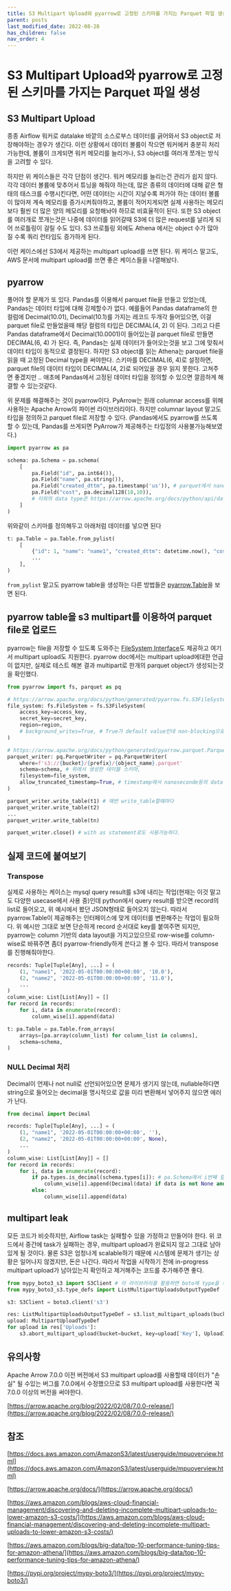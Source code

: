 ```yaml
---
title: S3 Multipart Upload와 pyarrow로 고정된 스키마를 가지는 Parquet 파일 생성
parent: posts
last_modified_date: 2022-08-28
has_children: false
nav_order: 4
---
```


# S3 Multipart Upload와 pyarrow로 고정된 스키마를 가지는 Parquet 파일 생성

## S3 Multipart Upload
종종 Airflow 워커로 datalake 바깥의 소스로부스 데이터를 긁어와서 S3 object로 저장해야하는 경우가 생긴다.
이런 상황에서 데이터 볼륨이 작으면 워커에커 충분히 처리가능한데, 볼륨이 크게되면 워커 메모리를 늘리거나, S3 object를 여러개 쪼개는 방식을 고려할 수 있다.

하지만 위 케이스들은 각각 단점이 생긴다.
워커 메모리를 늘리는건 관리가 쉽지 않다.
각각 데이터 볼륨에 맞추어서 튜닝을 해줘야 하는데, 많은 종류의 데이터에 대해 같은 형태의 태스크를 수행시킨다면,
어떤 데이터는 시간이 지날수록 퍼가야 하는 데이터 볼륨이 많아져 계속 메모리를 증가시켜줘야하고, 볼륨이 적어지게되면 실제 사용하는 메모리보다 훨씬 더 많은 양의 메모리를 요청해놔야 하므로 비효율적이 된다.
또한 S3 object를 여러개로 쪼개는것은 나중에 데이터를 읽어갈때 S3에 더 많은 request를 날리게 되어 쓰로틀링이 걸릴 수도 있다.
S3 쓰로틀링 외에도 Athena 에서는 object 수가 많아질 수록 쿼리 런타임도 증가하게 된다.

이런 케이스에선 S3에서 제공하는 multipart upload를 쓰면 된다.
위 케이스 말고도, AWS 문서에 multipart upload를 쓰면 좋은 케이스들을 나열해놨다.

## pyarrow
풀어야 할 문제가 또 있다. Pandas를 이용해서 parquet file을 만들고 있었는데, Pandas는 데이터 타입에 대해 강제할수가 없다.
예를들어 Pandas dataframe의 한 컬럼에 Decimal(10.01), Decimal(10.1)를 가지는 레코드 두개각 들어있으면, 이걸 parquet file로 만들었을때 해당 컬럼의 타입은 DECIMAL(4, 2) 이 된다.
그리고 다른 Pandas dataframe에서 Decimal(10.0001)이 들어있는걸 parquet file로 만들면 DECIMAL(6, 4) 가 된다.
즉, Pandas는 실제 데이터가 들어오는것을 보고 그에 맞춰서 데이터 타입이 동적으로 결정된다.
하지만 S3 object를 읽는 Athena는 parquet file을 읽을 때 고정된 Decimal type을 써야한다.
스키마를 DECIMAL(6, 4)로 설정하면, parquet file의 데이터 타입이 DECIMAL(4, 2)로 되어있을 경우 읽지 못한다.
고쳐주면 좋겠지만 .. 애초에 Pandas에서 고정된 데이터 타입을 정의할 수 있으면 깔끔하게 해결할 수 있는것같다.

위 문제를 해결해주는 것이 pyarrow이다. PyArrow는 원래 columnar access를 위해 사용하는 Apache Arrow의 파이썬 라이브러리이다.
하지만 columnar layout 말고도 타입을 정의하고 parquet file로 저장할 수 있다.
(Pandas에서도 pyarrow를 쓰도록 할 수 있는데, Pandas를 쓰게되면 PyArrow가 제공해주는 타입정의 사용불가능해보였다.)

```py
import pyarrow as pa

schema: pa.Schema = pa.schema(
    [
        pa.Field("id", pa.int64()),
        pa.Field("name", pa.string()),
        pa.Field("created_dttm", pa.timestamp('us')), # parquet에서 nanosecond timestamp는 deprecate되었음. https://issues.apache.org/jira/browse/ARROW-1957
        pa.Field("cost", pa.decimal128(18,10)),
        # 이외의 data type은 https://arrow.apache.org/docs/python/api/datatypes.html
    ]
)
```

위와같이 스키마를 정의해두고 아래처럼 데이터를 넣으면 된다
```py
t: pa.Table = pa.Table.from_pylist(
    [
        {"id": 1, "name": "name1", "created_dttm": datetime.now(), "cost": Decimal(10.0)},
        ...
    ],
)
```
`from_pylist` 말고도 pyarrow table을 생성하는 다른 방법들은 [pyarrow.Table](https://arrow.apache.org/docs/python/generated/pyarrow.Table.html)을 보면 된다.

## pyarrow table을 s3 multipart를 이용하여 parquet file로 업로드

pyarrow는 file을 저장할 수 있도록 도와주는 [FileSystem Interface](https://arrow.apache.org/docs/python/api/filesystems.html)도 제공하고 여기서 multipart upload도 지원한다.
pyarrow doc에서는 multipart upload에대한 언급이 없지만, 실제로 테스트 해본 결과 multipart로 한개의 parquet object가 생성되는것을 확인했다.

```py
from pyarrow import fs, parquet as pq

# https://arrow.apache.org/docs/python/generated/pyarrow.fs.S3FileSystem.html#pyarrow.fs.S3FileSystem
file_system: fs.FileSystem = fs.S3FileSystem(
    access_key=access_key,
    secret_key=secret_key,
    region=region,
    # background_writes=True, # True가 default value인데 non-blocking으로 write를 하게된다.
)

# https://arrow.apache.org/docs/python/generated/pyarrow.parquet.ParquetWriter.html
parquet_writer: pq.ParquetWriter = pq.ParquetWriter(
    where=f's3://{bucket}/{prefix}/{object_name}.parquet'
    schema=schema, # 위에서 생성한 테이블 스키마,
    filesystem=file_system,
    allow_truncated_timestamp=True, # timestamp에서 nanoseconde등의 data loss가 생길때 무시하는 옵션
)

parquet_writer.write_table(t1) # 매번 write_table할때마다 
parquet_writer.write_table(t2)
...
parquet_writer.write_table(tn)

parquet_writer.close() # with as statement로도 사용가능하다.
```

## 실제 코드에 붙여보기

### Transpose
실제로 사용하는 케이스는 mysql query result를 s3에 내리는 작업(현재는 이것 말고도 다양한 usecase에서 사용 중)인데 python에서 query result를 받으면 record의 list로 들어오고, 위 예시에서 봤던 JSON형태로 들어오지 않는다.
따라서 pyarrow.Table이 제공해주는 인터페이스에 맞게 데이터를 변환해주는 작업이 필요하다.
위 예시만 그대로 보면 단순하게 record 순서대로 key를 붙여주면 되지만, pyarrow는 column 기반의 data layout을 가지고있으므로 row-wise를 column-wise로 바꿔주면 좀더 pyarrow-friendly하게 쓴다고 볼 수 있다.
따라서 transpose를 진행해줘야한다.
```py
records: Tuple[Tuple[Any], ...] = (
    (1, "name1", '2022-05-01T00:00:00+00:00', '10.0'),
    (2, "name2", '2022-05-01T00:00:00+00:00', '11.0'),
    ...
)
column_wise: List[List[Any]] = []
for record in records:
    for i, data in enumerate(record):
        column_wise[i].append(data)

t: pa.Table = pa.Table.from_arrays(
    arrays=[pa.array(column_list) for column_list in columns],
    schema=schema,
)
```

### NULL Decimal 처리

Decimal이 언제나 not null로 선언되어있으면 문제가 생기지 않는데, nullable하다면 string으로 들어오는 decimal을 명시적으로 값을 미리 변환해서 넣어주지 않으면 에러가 난다.
```py
from decimal import Decimal

records: Tuple[Tuple[Any], ...] = (
    (1, "name1", '2022-05-01T00:00:00+00:00', ''),
    (2, "name2", '2022-05-01T00:00:00+00:00', None),
    ...
)
column_wise: List[List[Any]] = []
for record in records:
    for i, data in enumerate(record):
        if pa.types.is_decimal(schema.types[i]): # pa.Schema에서 i번째 컬럼이 Decimal type인지 확인
            column_wise[i].append(Decimal(data) if data is not None and data != '' else None) # Decimal(None)은 에러가 난다.
        else:
            column_wise[i].append(data)
```

## multipart leak

모든 코드가 비슷하지만, Airflow task는 실패할수 있을 가정하고 만들어야 한다.
위 코드에서 중간에 task가 실패하는 경우, multipart upload가 완료되지 않고 그대로 남아있게 될 것이다.
물론 S3은 엄청나게 scalable하기 때문에 시스템에 문제가 생기는 상황은 일어나지 않겠지만, 돈은 나간다.
따라서 작업을 시작하기 전에 in-progress multipart upload가 남아있는지 확인하고 제거해주는 코드를 추가해주면 좋다.

```py
from mypy_boto3_s3 import S3Client # 이 라이브러리를 활용하면 boto에 type을 씌워서 쓸 수 있다
from mypy_boto3_s3.type_defs import ListMultipartUploadsOutputTypeDef

s3: S3Client = boto3.client('s3')

res: ListMultipartUploadsOutputTypeDef = s3.list_multipart_uploads(bucket=bucket, prefix=prefix)
upload: MultipartUploadTypeDef
for upload in res['Uploads']:
    s3.abort_multipart_upload(bucket=bucket, key=upload['Key'], UploadId=upload['UploadId'])

```

## 유의사항

Apache Arrow 7.0.0 이전 버전에서 S3 multipart upload를 사용할때 데이터가 "손실" 될 수있는 버그를 7.0.0에서 수정했으므로 S3 multipart upload를 사용한다면 꼭 7.0.0 이상의 버전을 써야한다.

[https://arrow.apache.org/blog/2022/02/08/7.0.0-release/](https://arrow.apache.org/blog/2022/02/08/7.0.0-release/)

## 참조

[https://docs.aws.amazon.com/AmazonS3/latest/userguide/mpuoverview.html](https://docs.aws.amazon.com/AmazonS3/latest/userguide/mpuoverview.html)

[https://arrow.apache.org/docs/](https://arrow.apache.org/docs/)

[https://aws.amazon.com/blogs/aws-cloud-financial-management/discovering-and-deleting-incomplete-multipart-uploads-to-lower-amazon-s3-costs/](https://aws.amazon.com/blogs/aws-cloud-financial-management/discovering-and-deleting-incomplete-multipart-uploads-to-lower-amazon-s3-costs/)

[https://aws.amazon.com/blogs/big-data/top-10-performance-tuning-tips-for-amazon-athena/](https://aws.amazon.com/blogs/big-data/top-10-performance-tuning-tips-for-amazon-athena/)

[https://pypi.org/project/mypy-boto3/](https://pypi.org/project/mypy-boto3/)